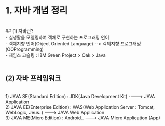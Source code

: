 # 1. 자바 개념 정리
<br>
## (1) 자바란?
<br>
- 실생활을 모델링하여 객체로 구현하는 프로그래밍 언어<br>
- 객체지향 언어(Object Oriented Language) --> 객체지향 프로그래밍(OOProgramming)<br>
- 제임스 고슬링 : IBM Green Project > Oak > Java <br>
<br>
	
## (2) 자바 프레임워크 
<br>
1) JAVA SE(Standard Edition) : JDK(Java Development Kit)  ----> JAVA Application
<br>
2) JAVA EE(Enterprise Edition) : WAS(Web Application Server : Tomcat, WebLogic, Jeus..) ---> JAVA Web Application
<br>
3) JAVA ME(Micro Edition) : Android..  ---> JAVA Micro Application (App)	             
<br>                     
		
